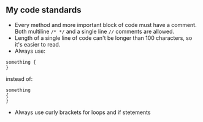 ## My code standards

* Every method and more important block of code must have a comment.
Both multiline `/* */` and a single line `//` comments are allowed.
* Length of a single line of code can't be longer than 100 characters,
so it's easier to read.
* Always use:
```
something {
}
```
instead of:
```
something
{
}
```
* Always use curly brackets for loops and if stetements
